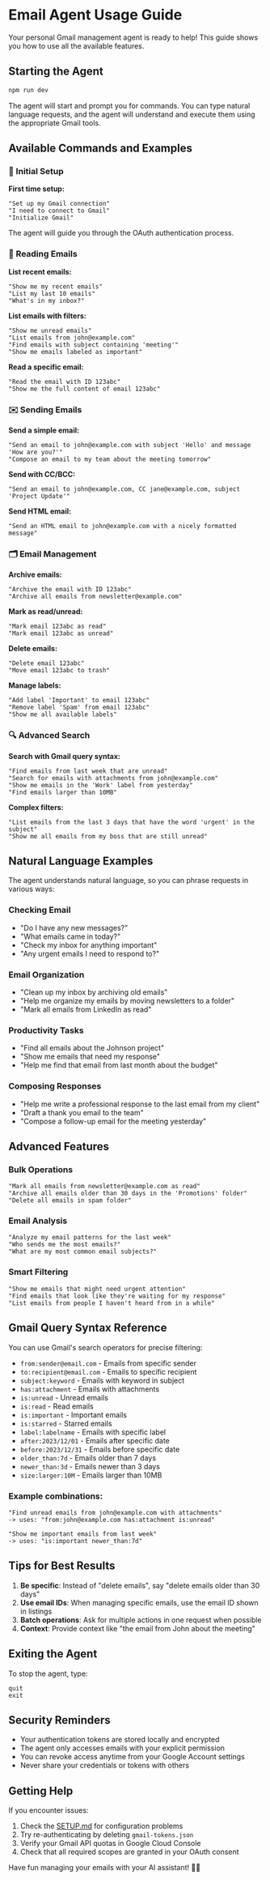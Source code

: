 # Email Agent Usage Guide

Your personal Gmail management agent is ready to help! This guide shows you how to use all the available features.

## Starting the Agent

```bash
npm run dev
```

The agent will start and prompt you for commands. You can type natural language requests, and the agent will understand and execute them using the appropriate Gmail tools.

## Available Commands and Examples

### 🔐 Initial Setup

**First time setup:**
```
"Set up my Gmail connection"
"I need to connect to Gmail"
"Initialize Gmail"
```

The agent will guide you through the OAuth authentication process.

### 📧 Reading Emails

**List recent emails:**
```
"Show me my recent emails"
"List my last 10 emails"
"What's in my inbox?"
```

**List emails with filters:**
```
"Show me unread emails"
"List emails from john@example.com"
"Find emails with subject containing 'meeting'"
"Show me emails labeled as important"
```

**Read a specific email:**
```
"Read the email with ID 123abc"
"Show me the full content of email 123abc"
```

### ✉️ Sending Emails

**Send a simple email:**
```
"Send an email to john@example.com with subject 'Hello' and message 'How are you?'"
"Compose an email to my team about the meeting tomorrow"
```

**Send with CC/BCC:**
```
"Send an email to john@example.com, CC jane@example.com, subject 'Project Update'"
```

**Send HTML email:**
```
"Send an HTML email to john@example.com with a nicely formatted message"
```

### 🗂️ Email Management

**Archive emails:**
```
"Archive the email with ID 123abc"
"Archive all emails from newsletter@example.com"
```

**Mark as read/unread:**
```
"Mark email 123abc as read"
"Mark email 123abc as unread"
```

**Delete emails:**
```
"Delete email 123abc"
"Move email 123abc to trash"
```

**Manage labels:**
```
"Add label 'Important' to email 123abc"
"Remove label 'Spam' from email 123abc"
"Show me all available labels"
```

### 🔍 Advanced Search

**Search with Gmail query syntax:**
```
"Find emails from last week that are unread"
"Search for emails with attachments from john@example.com"
"Show me emails in the 'Work' label from yesterday"
"Find emails larger than 10MB"
```

**Complex filters:**
```
"List emails from the last 3 days that have the word 'urgent' in the subject"
"Show me all emails from my boss that are still unread"
```

## Natural Language Examples

The agent understands natural language, so you can phrase requests in various ways:

### Checking Email
- "Do I have any new messages?"
- "What emails came in today?"
- "Check my inbox for anything important"
- "Any urgent emails I need to respond to?"

### Email Organization
- "Clean up my inbox by archiving old emails"
- "Help me organize my emails by moving newsletters to a folder"
- "Mark all emails from LinkedIn as read"

### Productivity Tasks
- "Find all emails about the Johnson project"
- "Show me emails that need my response"
- "Help me find that email from last month about the budget"

### Composing Responses
- "Help me write a professional response to the last email from my client"
- "Draft a thank you email to the team"
- "Compose a follow-up email for the meeting yesterday"

## Advanced Features

### Bulk Operations
```
"Mark all emails from newsletter@example.com as read"
"Archive all emails older than 30 days in the 'Promotions' folder"
"Delete all emails in spam folder"
```

### Email Analysis
```
"Analyze my email patterns for the last week"
"Who sends me the most emails?"
"What are my most common email subjects?"
```

### Smart Filtering
```
"Show me emails that might need urgent attention"
"Find emails that look like they're waiting for my response"
"List emails from people I haven't heard from in a while"
```

## Gmail Query Syntax Reference

You can use Gmail's search operators for precise filtering:

- `from:sender@email.com` - Emails from specific sender
- `to:recipient@email.com` - Emails to specific recipient
- `subject:keyword` - Emails with keyword in subject
- `has:attachment` - Emails with attachments
- `is:unread` - Unread emails
- `is:read` - Read emails
- `is:important` - Important emails
- `is:starred` - Starred emails
- `label:labelname` - Emails with specific label
- `after:2023/12/01` - Emails after specific date
- `before:2023/12/31` - Emails before specific date
- `older_than:7d` - Emails older than 7 days
- `newer_than:3d` - Emails newer than 3 days
- `size:larger:10M` - Emails larger than 10MB

### Example combinations:
```
"Find unread emails from john@example.com with attachments"
-> uses: "from:john@example.com has:attachment is:unread"

"Show me important emails from last week"
-> uses: "is:important newer_than:7d"
```

## Tips for Best Results

1. **Be specific**: Instead of "delete emails", say "delete emails older than 30 days"
2. **Use email IDs**: When managing specific emails, use the email ID shown in listings
3. **Batch operations**: Ask for multiple actions in one request when possible
4. **Context**: Provide context like "the email from John about the meeting"

## Exiting the Agent

To stop the agent, type:
```
quit
exit
```

## Security Reminders

- Your authentication tokens are stored locally and encrypted
- The agent only accesses emails with your explicit permission
- You can revoke access anytime from your Google Account settings
- Never share your credentials or tokens with others

## Getting Help

If you encounter issues:

1. Check the [SETUP.md](./SETUP.md) for configuration problems
2. Try re-authenticating by deleting `gmail-tokens.json`
3. Verify your Gmail API quotas in Google Cloud Console
4. Check that all required scopes are granted in your OAuth consent

Have fun managing your emails with your AI assistant! 🤖📧